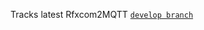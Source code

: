 
Tracks latest Rfxcom2MQTT [`develop branch`](https://github.com/rfxcom2mqtt/backend/commits/develop)